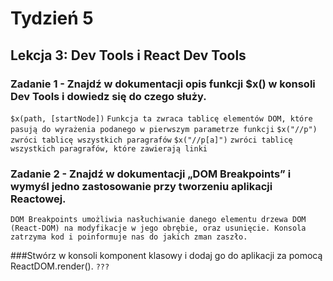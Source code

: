 # Tydzień 5


## Lekcja 3: Dev Tools i React Dev Tools

### Zadanie 1 - Znajdź w dokumentacji opis funkcji $x() w konsoli Dev Tools i dowiedz się do czego służy.
   `$x(path, [startNode])`
   `Funkcja ta zwraca tablicę elementów DOM, które pasują do wyrażenia podanego w pierwszym parametrze funkcji`
   `$x("//p")` `zwróci tablicę wszystkich paragrafów`
   `$x("//p[a]")` `zwróci tablicę wszystkich paragrafów, które zawierają linki`
### Zadanie 2 - Znajdź w dokumentacji „DOM Breakpoints” i wymyśl jedno zastosowanie przy tworzeniu aplikacji Reactowej.
   `DOM Breakpoints umożliwia nasłuchiwanie danego elementu drzewa DOM (React-DOM) na modyfikacje w jego obrębie, oraz usunięcie. Konsola zatrzyma kod i poinformuje nas do jakich zman zaszło.`
   
###Stwórz w konsoli komponent klasowy i dodaj go do aplikacji za pomocą ReactDOM.render().
`???`